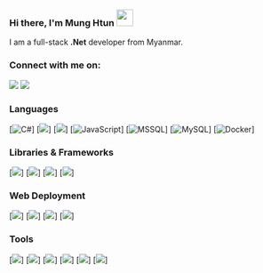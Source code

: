 ### Hi there, I'm Mung Htun <img width="30" src="https://camo.githubusercontent.com/e8e7b06ecf583bc040eb60e44eb5b8e0ecc5421320a92929ce21522dbc34c891/68747470733a2f2f6d656469612e67697068792e636f6d2f6d656469612f6876524a434c467a6361737252346961377a2f67697068792e676966">

I am a full-stack **.Net** developer from Myanmar.

### Connect with me on:

[![](https://img.shields.io/badge/Linkedin-fff?&logo=Linkedin&logoColor=0e76a8)](https://www.linkedin.com/in/sing-nan-mung-htun/)
[![](https://img.shields.io/badge/whatsapp-fff?&logo=whatsapp)](https://wa.me/959941005786)

### Languages

[![C#](https://img.shields.io/badge/C%23-000?logo=c-sharp)]
[![](https://img.shields.io/badge/-HTML-000?&logo=html5)]
[![](https://img.shields.io/badge/-CSS-000?&logo=css3&logoColor=1572B6)]
[![JavaScript](https://img.shields.io/badge/-JavaScript-000?&logo=JavaScript)]
[![MSSQL](https://img.shields.io/badge/Microsoft%20SQL%20Sever-000?&logo=microsoft%20sql%20server)]
[![MySQL](https://img.shields.io/badge/-SQL-000?&logo=MySQL)]
[![Docker](https://img.shields.io/badge/Docker-000?logo=Docker)]

### Libraries & Frameworks

[![](https://img.shields.io/badge/-jQuery-000?&logo=jQuery&logoColor=0769AD)]
[![](https://img.shields.io/badge/-.NET-000?&logo=.net)]
[![](https://img.shields.io/badge/-Bootstrap-000?&logo=Bootstrap)]
[![](https://img.shields.io/badge/-Angular-000?&logo=Angular&logoColor=DD0031)]

### Web Deployment

[![](https://img.shields.io/badge/-Git-000?&logo=Git)]
[![](https://img.shields.io/badge/cent%20os-000?&logo=centos)]
[![](https://img.shields.io/badge/Ubuntu-000?&logo=ubuntu)]
[![](https://img.shields.io/badge/nginx-000?&logo=nginx&logoColor=%23009639)]

### Tools

[![](https://img.shields.io/badge/github-000?&logo=github)]
[![](https://img.shields.io/badge/gitlab-000?&logo=gitlab)]
[![](https://img.shields.io/badge/Postman-000?&logo=postman)]
[![](https://img.shields.io/badge/Visual%20Studio%20Code-000?&logo=visual-studio-code&logoColor=0078d7)]
[![](https://img.shields.io/badge/Visual%20Studio-000?&logo=visual-studio&logoColor=5C2D91)]
[![](https://img.shields.io/badge/Notepad++-000?&logo=notepad%2b%2b)]

<!-- <p align="center">
  Visitor count<br>
  <a href="https://ra1nbow.xyz?ref=github">
    <img src="https://profile-counter.glitch.me/ra1nbow1/count.svg" />
  </a>
</p> -->
